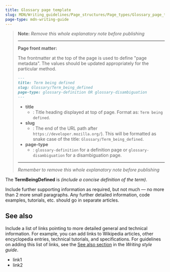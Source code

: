 ```yaml
---
title: Glossary page template
slug: MDN/Writing_guidelines/Page_structures/Page_types/Glossary_page_template
page-type: mdn-writing-guide
---
```




> **Note:** _Remove this whole explanatory note before publishing_
>
> ---
>
> **Page front matter:**
>
> The frontmatter at the top of the page is used to define "page metadata".
> The values should be updated appropriately for the particular method.
>
> ```md
> ---
> title: Term being defined
> slug: Glossary/Term_being_defined
> page-type: glossary-definition OR glossary-disambiguation
> ---
> ```
>
> - **title**
>   - : Title heading displayed at top of page.
>     Format as: `Term being defined`.
> - **slug**
>   - : The end of the URL path after `https://developer.mozilla.org/`).
>     This will be formatted as snake case of the title: `Glossary/Term_being_defined`.
> - **page-type**
>   - : `glossary-definition` for a definition page or `glossary-disambiguation` for a disambiguation page.
>
> ---
>
> _Remember to remove this whole explanatory note before publishing_

The **TermBeingDefined** is _(include a concise definition of the term)_.

Include further supporting information as required, but not much — no more than 2 more small paragraphs. Any further detailed information, code examples, tutorials, etc. should go in separate articles.

## See also

Include a list of links pointing to more detailed general and technical information. For example, you can add links to Wikipedia articles, other encyclopedia entries, technical tutorials, and specifications. For guidelines on adding this list of links, see the [See also section](/MDN/Writing_guidelines/Writing_style_guide#see_also_section) in the _Writing style guide_.

- link1
- link2
